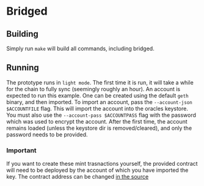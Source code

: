 # Bridged

## Building

Simply run `make` will build all commands, including bridged.

## Running

The prototype runs in `light mode`. The first time it is run, it will take a while for the chain to fully sync (seemingly roughly an hour).
An account is expected to run this example. One can be created using the default `geth` binary, and then imported. To import an account, pass the
`--account-json $ACCOUNTFILE` flag. This will import the account into the oracles keystore. You must also use the `--account-pass $ACCOUNTPASS` flag
with the password which was used to encrypt the account. After the first time, the account remains loaded (unless the keystore dir is removed/cleared), and
only the password needs to be provided.

### Important

If you want to create these mint trasnactions yourself, the provided contract will need to be deployed by the account of which you have imported the key.
The contract address can be changed [in the source](./bridge.go)